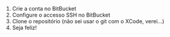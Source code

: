 1. Crie a conta no BitBucket
2. Configure o accesso SSH no BitBucket
3. Clone o repositório (não sei usar o git com o XCode, verei...)
4. Seja feliz!
